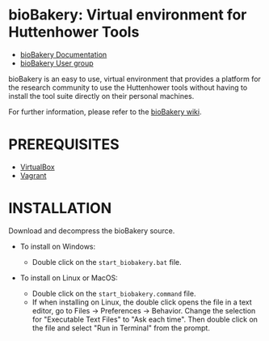 
bioBakery: Virtual environment for Huttenhower Tools 
====================================================

* [bioBakery Documentation](http://bitbucket.org/biobakery/biobakery/wiki) 
* [bioBakery User group](https://groups.google.com/forum/#!forum/biobakery-users) 

bioBakery is an easy to use, virtual environment that provides a platform for the research community to use the Huttenhower tools without having to install the tool suite directly on their personal machines.

For further information, please refer to the [bioBakery wiki](https://bitbucket.org/biobakery/biobakery/wiki).

PREREQUISITES
=============

* [VirtualBox](http://www.virtualbox.org/)
* [Vagrant](http://www.vagrantup.com/downloads.html)

INSTALLATION 
============

Download and decompress the bioBakery source.

* To install on Windows:  
    * Double click on the ``start_biobakery.bat`` file.

* To install on Linux or MacOS: 
    * Double click on the ``start_biobakery.command`` file.
    * If when installing on Linux, the double click opens the file in a text editor, go to Files -> Preferences -> Behavior. Change the selection for "Executable Text Files" to "Ask each time". Then double click on the file and select "Run in Terminal" from the prompt.
